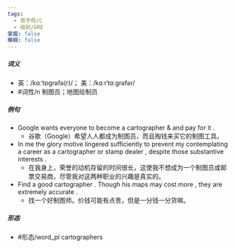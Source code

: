 ```yaml
---
tags:
  - 首字母/C
  - 级别/GRE
掌握: false
模糊: false
---
```

##### 词义
- 英：/kɑːˈtɒɡrəfə(r)/； 美：/kɑːrˈtɑːɡrəfər/
- #词性/n  制图员；地图绘制员
##### 例句
- Google wants everyone to become a cartographer & and pay for it .
	- 谷歌（Google）希望人人都成为制图员，而且掏钱来买它的制图工具。
- In me the glory motive lingered sufficiently to prevent my contemplating a career as a cartographer or stamp dealer , despite those substantive interests .
	- 在我身上，荣誉的动机存留的时间很长，这使我不想成为一个制图员或邮票交易商，尽管我对这两种职业的兴趣是真实的。
- Find a good cartographer . Though his maps may cost more , they are extremely accurate .
	- 找一个好制图师。价钱可能有点贵，但是一分钱一分货嘛。
##### 形态
- #形态/word_pl cartographers

